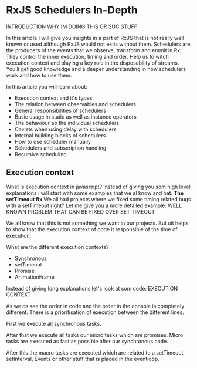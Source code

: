 # RxJS Schedulers In-Depth

INTRODUCTION WHY IM DOING THIS OR SUC STUFF

In this article I will give you insights in a part of RxJS that is not really well known or used allthough RxJS would not extis without them.
Schedulers are the producers of the events that we observe, transform and emmit in Rx. They control the inner execution, timing and order. Help us to witch execution context and playing a key role in the disposability of streams.
You’ll get good knowledge and a deeper understanding in how schedulers work and how to use them.

In this article you will learn about:

- Execution context and it's types
- The relation between observables and schedulers
- General responsibilities of schedulers
- Basic usage in static as well as instance operators
- The behaviour ao the individual schedulers 
- Caviets when using delay with schedulers
- Internal building blocks of schedulers
- How to use scheduler manually
- Schedulers and subscription handling
- Recursive scheduling 


## Execution context

What is execution context in javascript? 
Instead of giving you som high level explanations i will start with some examples that we al know and hat. 
**The setTimeout fix** 
We all had projects where we fixed some timing related bugs with a setTimeout right?
Let me give you a more detailed example: 
WELL KNOWN PROBLEM THAT CAN BE FIXED OVER SET TIMEOUT

We all know that this is not something we want in our projects. But uit helps to show that the execution context of code it responsible of the time of execution.

What are the different execution contexts?
- Synchronous
- setTimeout
- Promise
- AnimationFrame

Instead of giving long explanations let's look at som code:
EXECUTION CONTEXT 

As we ca see the order in code and the order in the console is completely different.
There is a prioritisation of execution between the different lines.

First we execute all synchronous tasks. 

After that we execute all tasks our micro tasks which are promises. 
Micro tasks are executed as fast as possible after our synchronous code.

After this the macro tasks are executed which are related to a setTimeout, setInterval, Events or other stuff that is placed in the eventloop. 
